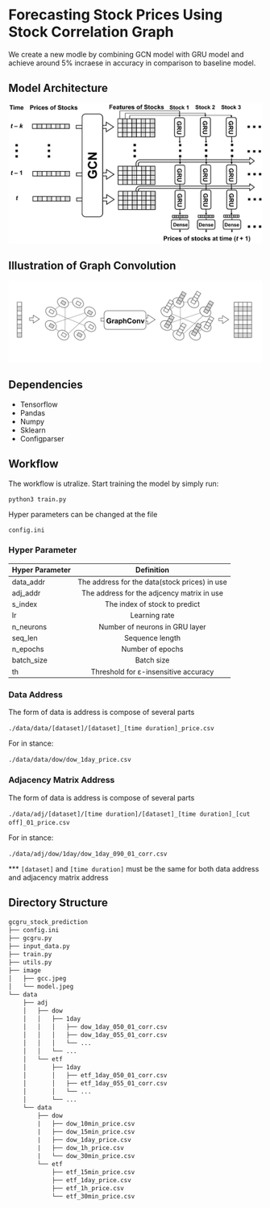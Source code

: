 # Forecasting Stock Prices Using Stock Correlation Graph
We create a new modle by combining GCN model with GRU model and achieve around 5% incraese in accuracy in comparison to baseline model.

## Model Architecture
![GCGRU Structure](image/model.jpeg)

## Illustration of Graph Convolution
![Graph Convolution](image/gcc.jpeg)

## Dependencies
  * Tensorflow
  * Pandas
  * Numpy
  * Sklearn
  * Configparser
  
## Workflow
The workflow is utralize. Start training the model by simply run:
```
python3 train.py
```

Hyper parameters can be changed at the file 

```
config.ini
```
### Hyper Parameter

| Hyper Parameter        | Definition           |
| ------------- |:-------------:|
| data_addr        | The address for the data(stock prices) in use |
| adj_addr       | The address for the adjcency matrix in use |
| s_index       | The index of stock to predict |
| lr       | Learning rate |
| n_neurons       | Number of neurons in GRU layer |
| seq_len       | Sequence length |
| n_epochs       | Number of epochs |
| batch_size       | Batch size      |
| th | Threshold for ε-insensitive accuracy      |

### Data Address
The form of data is address is compose of several parts 

``./data/data/[dataset]/[dataset]_[time duration]_price.csv``

For in stance:

``./data/data/dow/dow_1day_price.csv``

### Adjacency Matrix Address
The form of data is address is compose of several parts 

``./data/adj/[dataset]/[time duration]/[dataset]_[time duration]_[cut off]_01_price.csv``

For in stance:

``./data/adj/dow/1day/dow_1day_090_01_corr.csv``


*** ``[dataset]`` and ``[time duration]`` must be the same for both data address and adjacency matrix address


## Directory Structure

```
gcgru_stock_prediction
├── config.ini
├── gcgru.py
├── input_data.py
├── train.py
├── utils.py
├── image
│   ├── gcc.jpeg
│   └── model.jpeg
└── data
    ├── adj
    │   ├── dow
    │   │   ├── 1day
    │   │   │   ├── dow_1day_050_01_corr.csv
    │   │   │   ├── dow_1day_055_01_corr.csv
    │   │   │   └── ...
    │   │   └── ...
    │   └── etf
    │       ├── 1day
    │       │   ├── etf_1day_050_01_corr.csv
    │       │   ├── etf_1day_055_01_corr.csv
    │       │   └── ...
    │       └── ...
    └── data
        ├── dow
        |   ├── dow_10min_price.csv
        |   ├── dow_15min_price.csv
        |   ├── dow_1day_price.csv
        |   ├── dow_1h_price.csv
        |   └── dow_30min_price.csv
        └── etf
            ├── etf_15min_price.csv
            ├── etf_1day_price.csv
            ├── etf_1h_price.csv
            └── etf_30min_price.csv
```
